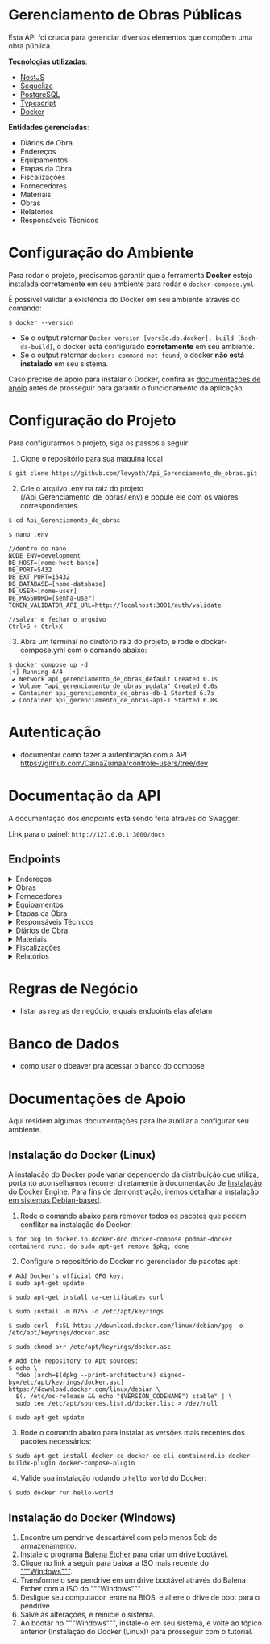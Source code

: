 # Gerenciamento de Obras Públicas

Esta API foi criada para gerenciar diversos elementos que compôem uma obra pública.

**Tecnologias utilizadas**:
- [NestJS](https://github.com/nestjs/nest)
- [Sequelize](https://github.com/sequelize/sequelize)
- [PostgreSQL](https://www.postgresql.org/)
- [Typescript](https://www.typescriptlang.org/)
- [Docker](https://www.docker.com/)

**Entidades gerenciadas**:
- Diários de Obra
- Endereços
- Equipamentos
- Etapas da Obra
- Fiscalizações
- Fornecedores
- Materiais
- Obras
- Relatórios
- Responsáveis Técnicos

# Configuração do Ambiente

Para rodar o projeto, precisamos garantir que a ferramenta **Docker** esteja instalada corretamente em seu ambiente para rodar o `docker-compose.yml`.

É possível validar a existência do Docker em seu ambiente através do comando:
```
$ docker --version
```

- Se o output retornar `Docker version [versão.do.docker], build [hash-da-build]`, o docker está configurado **corretamente** em seu ambiente.
- Se o output retornar `docker: command not found`, o docker **não está instalado** em seu sistema.

Caso precise de apoio para instalar o Docker, confira as [documentações de apoio](#documentações-de-apoio) antes de prosseguir para garantir o funcionamento da aplicação.

# Configuração do Projeto

Para configurarmos o projeto, siga os passos a seguir:

1. Clone o repositório para sua maquina local
```
$ git clone https://github.com/levyath/Api_Gerenciamento_de_obras.git
```
2. Crie o arquivo .env na raiz do projeto (/Api_Gerenciamento_de_obras/.env) e popule ele com os valores correspondentes.
```
$ cd Api_Gerenciamento_de_obras

$ nano .env

//dentro do nano
NODE_ENV=development
DB_HOST=[nome-host-banco]
DB_PORT=5432
DB_EXT_PORT=15432
DB_DATABASE=[nome-database]
DB_USER=[nome-user]
DB_PASSWORD=[senha-user]
TOKEN_VALIDATOR_API_URL=http://localhost:3001/auth/validate

//salvar e fechar o arquivo
Ctrl+S + Ctrl+X
```
3. Abra um terminal no diretório raiz do projeto, e rode o docker-compose.yml com o comando abaixo:
```
$ docker compose up -d
[+] Running 4/4
 ✔ Network api_gerenciamento_de_obras_default Created 0.1s 
 ✔ Volume "api_gerenciamento_de_obras_pgdata" Created 0.0s 
 ✔ Container api_gerenciamento_de_obras-db-1 Started 6.7s 
 ✔ Container api_gerenciamento_de_obras-api-1 Started 6.8s
```

# Autenticação

- documentar como fazer a autenticação com a API https://github.com/CainaZumaa/controle-users/tree/dev

# Documentação da API

A documentação dos endpoints está sendo feita através do Swagger.

Link para o painel: `http://127.0.0.1:3000/docs`

## Endpoints

<details>
  <summary>Endereços</summary>
  <table>
    <thead>
      <tr>
        <td align="center">Método</td>
        <td align="center">Endpoint</td>
        <td align="center">Descrição</td>
      </tr>
    </thead>
    <tbody>
      <tr>
        <td align="center">GET</td>
        <td align="center">/api/enderecos</td>
        <td align="center">Listar todos os endereços cadastrados</td>
      </tr>
      <tr>
        <td align="center">POST</td>
        <td align="center">/api/obras/{id}/endereco</td>
        <td align="center">Criar um novo endereço para uma obra</td>
      </tr>
      <tr>
        <td align="center">GET</td>
        <td align="center">/api/obras/{id}/endereco</td>
        <td align="center">Buscar o endereço de uma obra</td>
      </tr>
      <tr>
        <td align="center">PUT</td>
        <td align="center">/api/obras/{id}/endereco</td>
        <td align="center">Atualizar o endereço de uma obra</td>
      </tr>
      </tbody>
  </table>
</details>

<details>
  <summary>Obras</summary>
  <table>
    <thead>
      <tr>
        <td align="center">Método</td>
        <td align="center">Endpoint</td>
        <td align="center">Descrição</td>
      </tr>
    </thead>
    <tbody>
      <tr>
        <td align="center">GET</td>
        <td align="center">/api/obras</td>
        <td align="center">Listar todas as obras</td>
      </tr>
      <tr>
        <td align="center">POST</td>
        <td align="center">/api/obras</td>
        <td align="center">Criar uma nova obra</td>
      </tr>
      <tr>
        <td align="center">GET</td>
        <td align="center">/api/obras/{id}</td>
        <td align="center">Buscar uma obra por ID</td>
      </tr>
      <tr>
        <td align="center">PUT</td>
        <td align="center">/api/obras/{id}</td>
        <td align="center">Atualizar uma obra existente</td>
      </tr>
      <tr>
        <td align="center">DELETE</td>
        <td align="center">/api/obras/{id}</td>
        <td align="center">Remover uma obra por ID</td>
      </tr>
    </tbody>
  </table>
</details>

<details>
  <summary>Fornecedores</summary>
  <table>
    <thead>
      <tr>
        <td align="center">Método</td>
        <td align="center">Endpoint</td>
        <td align="center">Descrição</td>
      </tr>
    </thead>
    <tbody>
      <tr>
        <td align="center">GET</td>
        <td align="center">/api/fornecedores</td>
        <td align="center">Listar todos os fornecedores</td>
      </tr>
      <tr>
        <td align="center">POST</td>
        <td align="center">/api/fornecedores</td>
        <td align="center">Criar um novo fornecedor</td>
      </tr>
      <tr>
        <td align="center">GET</td>
        <td align="center">/api/fornecedores/{id}</td>
        <td align="center">Buscar fornecedor por ID</td>
      </tr>
      <tr>
        <td align="center">PUT</td>
        <td align="center">/api/fornecedores/{id}</td>
        <td align="center">Atualizar fornecedor existente</td>
      </tr>
      <tr>
        <td align="center">PATCH</td>
        <td align="center">/api/fornecedores/{id}</td>
        <td align="center">Atualizar parcialmente o campo ativo do fornecedor</td>
      </tr>
      <tr>
        <td align="center">DELETE</td>
        <td align="center">/api/fornecedores/{id}</td>
        <td align="center">Remover fornecedor por ID</td>
      </tr>
      <tr>
        <td align="center">GET</td>
        <td align="center">/api/obras/{id}/fornecedores</td>
        <td align="center">Listar fornecedores vinculados a uma obra pelo ID</td>
      </tr>
    </tbody>
  </table>
</details>

<details>
  <summary>Equipamentos</summary>
  <table>
    <thead>
      <tr>
        <td align="center">Método</td>
        <td align="center">Endpoint</td>
        <td align="center">Descrição</td>
      </tr>
    </thead>
    <tbody>
      <tr>
        <td align="center">GET</td>
        <td align="center">/api/equipamentos</td>
        <td align="center">Listar todos os equipamentos</td>
      </tr>
      <tr>
        <td align="center">POST</td>
        <td align="center">/api/equipamentos</td>
        <td align="center">Criar um novo equipamento</td>
      </tr>
      <tr>
        <td align="center">GET</td>
        <td align="center">/api/equipamentos/{id}</td>
        <td align="center">Buscar equipamento por ID</td>
      </tr>
      <tr>
        <td align="center">PUT</td>
        <td align="center">/api/equipamentos/{id}</td>
        <td align="center">Atualizar um equipamento existente</td>
      </tr>
      <tr>
        <td align="center">PATCH</td>
        <td align="center">/api/equipamentos/{id}</td>
        <td align="center">Atualizar as obras associadas a um equipamento</td>
      </tr>
      <tr>
        <td align="center">DELETE</td>
        <td align="center">/api/equipamentos/{id}</td>
        <td align="center">Remover equipamento por ID</td>
      </tr>
      <tr>
        <td align="center">GET</td>
        <td align="center">/api/obras/{id}/equipamentos</td>
        <td align="center">Listar equipamentos de uma obra pelo ID da obra</td>
      </tr>
    </tbody>
  </table>
</details>

<details>
  <summary>Etapas da Obra</summary>
  <table>
    <thead>
      <tr>
        <td align="center">Método</td>
        <td align="center">Endpoint</td>
        <td align="center">Descrição</td>
      </tr>
    </thead>
    <tbody>
      <tr>
        <td align="center">POST</td>
        <td align="center">/api/obras/{idObra}/etapas</td>
        <td align="center">Criar uma nova etapa para uma obra</td>
      </tr>
      <tr>
        <td align="center">GET</td>
        <td align="center">/api/obras/{idObra}/etapas</td>
        <td align="center">Listar todas as etapas de uma obra</td>
      </tr>
      <tr>
        <td align="center">GET</td>
        <td align="center">/api/obras/{idObra}/etapas/{etapaId}</td>
        <td align="center">Buscar uma etapa específica de uma obra por ID</td>
      </tr>
      <tr>
        <td align="center">PUT</td>
        <td align="center">/api/obras/{idObra}/etapas/{etapaId}</td>
        <td align="center">Atualizar uma etapa existente de uma obra</td>
      </tr>
      <tr>
        <td align="center">DELETE</td>
        <td align="center">/api/obras/{idObra}/etapas/{etapaId}</td>
        <td align="center">Remover uma etapa de uma obra por ID</td>
      </tr>
    </tbody>
  </table>
</details>

<details>
  <summary>Responsáveis Técnicos</summary>
  <table>
    <thead>
      <tr>
        <td align="center">Método</td>
        <td align="center">Endpoint</td>
        <td align="center">Descrição</td>
      </tr>
    </thead>
    <tbody>
      <tr>
        <td align="center">GET</td>
        <td align="center">/api/responsaveis-tecnicos</td>
        <td align="center">Listar todos os responsáveis técnicos</td>
      </tr>
      <tr>
        <td align="center">POST</td>
        <td align="center">/api/responsaveis-tecnicos</td>
        <td align="center">Criar um novo responsável técnico</td>
      </tr>
      <tr>
        <td align="center">GET</td>
        <td align="center">/api/responsaveis-tecnicos/{id}</td>
        <td align="center">Buscar um responsável técnico por ID</td>
      </tr>
      <tr>
        <td align="center">PUT</td>
        <td align="center">/api/responsaveis-tecnicos/{id}</td>
        <td align="center">Atualizar um responsável técnico existente</td>
      </tr>
      <tr>
        <td align="center">DELETE</td>
        <td align="center">/api/responsaveis-tecnicos/{id}</td>
        <td align="center">Remover um responsável técnico</td>
      </tr>
      <tr>
        <td align="center">POST</td>
        <td align="center">/api/responsaveis-tecnicos/{id}/obras</td>
        <td align="center">Adicionar vínculos de obras ao responsável técnico</td>
      </tr>
      <tr>
        <td align="center">GET</td>
        <td align="center">/api/responsaveis-tecnicos/{id}/obras</td>
        <td align="center">Listar todos os vínculos de obras de um responsável técnico</td>
      </tr>
      <tr>
        <td align="center">PUT</td>
        <td align="center">/api/responsaveis-tecnicos/{id}/obras/{obraId}</td>
        <td align="center">Atualizar vínculo específico entre responsável técnico e obra</td>
      </tr>
      <tr>
        <td align="center">GET</td>
        <td align="center">/api/responsaveis-tecnicos/{id}/obras/{obraId}</td>
        <td align="center">Buscar vínculo específico entre responsável técnico e obra</td>
      </tr>
      <tr>
        <td align="center">DELETE</td>
        <td align="center">/api/responsaveis-tecnicos/{id}/obras/{obraId}</td>
        <td align="center">Remover vínculo entre responsável técnico e obra</td>
      </tr>
    </tbody>
  </table>
</details>

<details>
  <summary>Diários de Obra</summary>
  <table>
    <thead>
      <tr>
        <td align="center">Método</td>
        <td align="center">Endpoint</td>
        <td align="center">Descrição</td>
      </tr>
    </thead>
    <tbody>
      <tr>
        <td align="center">POST</td>
        <td align="center">/api/obras/{idObra}/diarios</td>
        <td align="center">Criar novo diário de obra</td>
      </tr>
      <tr>
        <td align="center">GET</td>
        <td align="center">/api/obras/{idObra}/diarios</td>
        <td align="center">Listar diários de obra</td>
      </tr>
      <tr>
        <td align="center">GET</td>
        <td align="center">/api/obras/{idObra}/diarios/{diarioId}</td>
        <td align="center">Obter diário específico</td>
      </tr>
      <tr>
        <td align="center">PUT</td>
        <td align="center">/api/obras/{idObra}/diarios/{diarioId}</td>
        <td align="center">Atualizar diário de obra</td>
      </tr>
      <tr>
        <td align="center">DELETE</td>
        <td align="center">/api/obras/{idObra}/diarios/{diarioId}</td>
        <td align="center">Remover diário de obra</td>
      </tr>
    </tbody>
  </table>
</details>

<details>
  <summary>Materiais</summary>
  <table>
    <thead>
      <tr>
        <td align="center">Método</td>
        <td align="center">Endpoint</td>
        <td align="center">Descrição</td>
      </tr>
    </thead>
    <tbody>
      <tr>
        <td align="center">POST</td>
        <td align="center">/api/materiais</td>
        <td align="center">Criar um novo material</td>
      </tr>
      <tr>
        <td align="center">GET</td>
        <td align="center">/api/materiais</td>
        <td align="center">Listar todos os materiais</td>
      </tr>
      <tr>
        <td align="center">GET</td>
        <td align="center">/api/materiais/{id}</td>
        <td align="center">Obter um material por ID</td>
      </tr>
      <tr>
        <td align="center">PUT</td>
        <td align="center">/api/materiais/{id}</td>
        <td align="center">Atualizar um material existente</td>
      </tr>
      <tr>
        <td align="center">DELETE</td>
        <td align="center">/api/materiais/{id}</td>
        <td align="center">Remover um material</td>
      </tr>
    </tbody>
  </table>
</details>

<details>
  <summary>Fiscalizações</summary>
  <table>
    <thead>
      <tr>
        <td align="center">Método</td>
        <td align="center">Endpoint</td>
        <td align="center">Descrição</td>
      </tr>
    </thead>
    <tbody>
      <tr>
        <td align="center">GET</td>
        <td align="center">/api/fiscalizacoes</td>
        <td align="center">Listar todas as fiscalizações</td>
      </tr>
      <tr>
        <td align="center">GET</td>
        <td align="center">/api/fiscalizacoes/recentes</td>
        <td align="center">Listar as 10 fiscalizações mais recentes</td>
      </tr>
      <tr>
        <td align="center">GET</td>
        <td align="center">/api/fiscalizacoes/{id}</td>
        <td align="center">Buscar uma fiscalização pelo ID</td>
      </tr>
      <tr>
        <td align="center">PUT</td>
        <td align="center">/api/fiscalizacoes/{id}</td>
        <td align="center">Atualizar por completo uma fiscalização pelo ID</td>
      </tr>
      <tr>
        <td align="center">PATCH</td>
        <td align="center">/api/fiscalizacoes/{id}</td>
        <td align="center">Atualizar o status de uma fiscalização pelo ID</td>
      </tr>
      <tr>
        <td align="center">DELETE</td>
        <td align="center">/api/fiscalizacoes/{id}</td>
        <td align="center">Excluir uma fiscalização</td>
      </tr>
      <tr>
        <td align="center">GET</td>
        <td align="center">/api/fiscalizacoes/status/{status}</td>
        <td align="center">Buscar fiscalizações por status</td>
      </tr>
      <tr>
        <td align="center">GET</td>
        <td align="center">/api/fiscalizacoes/{id}/detalhes</td>
        <td align="center">Buscar uma fiscalização, e suas relações com obras, responsável técnico, e relatórios</td>
      </tr>
      <tr>
        <td align="center">GET</td>
        <td align="center">/api/fiscalizacoes/obras/{id}/fiscalizacoes</td>
        <td align="center">Buscar todas as fiscalizações associadas a uma obra</td>
      </tr>
      <tr>
        <td align="center">DELETE</td>
        <td align="center">/api/fiscalizacoes/obras/{id}/fiscalizacoes</td>
        <td align="center">Excluir todas as fiscalizações associadas a uma obra</td>
      </tr>
      <tr>
        <td align="center">POST</td>
        <td align="center">/api/fiscalizacoes/obras/fiscalizacao</td>
        <td align="center">Criar uma fiscalização para uma obra</td>
      </tr>
    </tbody>
  </table>
</details>

<details>
  <summary>Relatórios</summary>
  <table>
    <thead>
      <tr>
        <td align="center">Método</td>
        <td align="center">Endpoint</td>
        <td align="center">Descrição</td>
      </tr>
    </thead>
    <tbody>
      <tr>
        <td align="center">GET</td>
        <td align="center">/api/relatorios</td>
        <td align="center">Listar todos os relatórios</td>
      </tr>
      <tr>
        <td align="center">GET</td>
        <td align="center">/api/relatorios/{id}</td>
        <td align="center">Buscar um relatório específico pelo ID</td>
      </tr>
      <tr>
        <td align="center">PUT</td>
        <td align="center">/api/relatorios/{id}</td>
        <td align="center">Atualizar um relatório pelo ID</td>
      </tr>
      <tr>
        <td align="center">DELETE</td>
        <td align="center">/api/relatorios/{id}</td>
        <td align="center">Excluir um relatório pelo ID</td>
      </tr>
      <tr>
        <td align="center">GET</td>
        <td align="center">/api/relatorios/fiscalizacoes/{id}</td>
        <td align="center">Listar os relatórios de uma fiscalização específica</td>
      </tr>
      <tr>
        <td align="center">POST</td>
        <td align="center">/api/relatorios/fiscalizacoes/{id}</td>
        <td align="center">Criar um novo relatório para uma fiscalização</td>
      </tr>
      <tr>
        <td align="center">DELETE</td>
        <td align="center">/api/relatorios/fiscalizacoes/{id}</td>
        <td align="center">Excluir todos os relatórios de uma fiscalização</td>
      </tr>
    </tbody>
  </table>
</details>

# Regras de Negócio

- listar as regras de negócio, e quais endpoints elas afetam

# Banco de Dados

- como usar o dbeaver pra acessar o banco do compose

# Documentações de Apoio

Aqui residem algumas documentações para lhe auxiliar a configurar seu ambiente.

## Instalação do Docker (Linux)

A instalação do Docker pode variar dependendo da distribuição que utiliza, portanto aconselhamos recorrer diretamente à documentação de [Instalação do Docker Engine](https://docs.docker.com/engine/install/). Para fins de demonstração, iremos detalhar a [instalação em sistemas Debian-based](docs.docker.com/engine/install/debian/).

1. Rode o comando abaixo para remover todos os pacotes que podem conflitar na instalação do Docker:
```
$ for pkg in docker.io docker-doc docker-compose podman-docker containerd runc; do sudo apt-get remove $pkg; done
```
2. Configure o repositório do Docker no gerenciador de pacotes `apt`:
```
# Add Docker's official GPG key:
$ sudo apt-get update

$ sudo apt-get install ca-certificates curl

$ sudo install -m 0755 -d /etc/apt/keyrings

$ sudo curl -fsSL https://download.docker.com/linux/debian/gpg -o /etc/apt/keyrings/docker.asc

$ sudo chmod a+r /etc/apt/keyrings/docker.asc

# Add the repository to Apt sources:
$ echo \
  "deb [arch=$(dpkg --print-architecture) signed-by=/etc/apt/keyrings/docker.asc] https://download.docker.com/linux/debian \
  $(. /etc/os-release && echo "$VERSION_CODENAME") stable" | \
  sudo tee /etc/apt/sources.list.d/docker.list > /dev/null

$ sudo apt-get update
```
3. Rode o comando abaixo para instalar as versões mais recentes dos pacotes necessários:
```
$ sudo apt-get install docker-ce docker-ce-cli containerd.io docker-buildx-plugin docker-compose-plugin
```
4. Valide sua instalação rodando o `hello world` do Docker:
```
$ sudo docker run hello-world
```

## Instalação do Docker (Windows)

1. Encontre um pendrive descartável com pelo menos 5gb de armazenamento.
2. Instale o programa [Balena Etcher](https://etcher.balena.io/) para criar um drive bootável.
3. Clique no link a seguir para baixar a ISO mais recente do ["""Windows"""](https://mint.c3sl.ufpr.br/stable/22.1/linuxmint-22.1-cinnamon-64bit.iso).
4. Transforme o seu pendrive em um drive bootável através do Balena Etcher com a ISO do """Windows""".
5. Desligue seu computador, entre na BIOS, e altere o drive de boot para o pendrive.
6. Salve as alterações, e reinicie o sistema.
7. Ao bootar no """Windows""", instale-o em seu sistema, e volte ao tópico anterior (Instalação do Docker (Linux)) para prosseguir com o tutorial.
